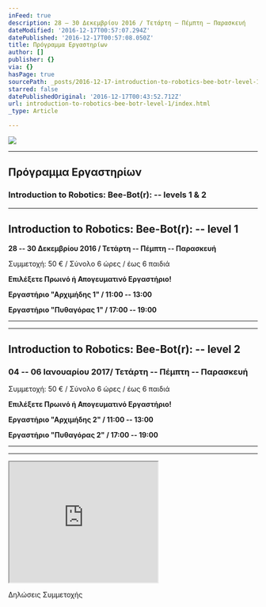 ```yaml
---
inFeed: true
description: 28 – 30 Δεκεμβρίου 2016 / Τετάρτη – Πέμπτη – Παρασκευή
dateModified: '2016-12-17T00:57:07.294Z'
datePublished: '2016-12-17T00:57:08.050Z'
title: Πρόγραμμα Εργαστηρίων
author: []
publisher: {}
via: {}
hasPage: true
sourcePath: _posts/2016-12-17-introduction-to-robotics-bee-botr-level-1.md
starred: false
datePublishedOriginal: '2016-12-17T00:43:52.712Z'
url: introduction-to-robotics-bee-botr-level-1/index.html
_type: Article

---
```

![](https://the-grid-user-content.s3-us-west-2.amazonaws.com/d669c6b1-d823-4eb7-8d7a-27535a5ab09d.png)

---

## Πρόγραμμα Εργαστηρίων

### Introduction to Robotics: Bee-Bot(r): -- levels 1 & 2

---

## **Introduction to Robotics: Bee-Bot(r): -- level 1**

**28 -- 30 Δεκεμβρίου 2016 / Τετάρτη -- Πέμπτη -- Παρασκευή**

Συμμετοχή: 50 € / Σύνολο 6 ώρες / έως 6 παιδιά

**Επιλέξετε Πρωινό ή Απογευματινό Εργαστήριο!**

**Εργαστήριο "Αρχιμήδης 1" / 11:00 -- 13:00**

**Εργαστήριο "Πυθαγόρας 1" / 17:00 -- 19:00**

---

---

## **Introduction to Robotics: Bee-Bot(r): -- level 2**

### **04 -- 06 Ιανουαρίου 2017/ Τετάρτη -- Πέμπτη -- Παρασκευή**

Συμμετοχή: 50 € / Σύνολο 6 ώρες / έως 6 παιδιά

**Επιλέξετε Πρωινό ή Απογευματινό Εργαστήριο!**

**Εργαστήριο "Αρχιμήδης 2" / 11:00 -- 13:00**

**Εργαστήριο "Πυθαγόρας 2" / 17:00 -- 19:00**

---

---

<iframe src="https://the-grid.github.io/ed-userhtml/?g=eJzLKCkpsNLXLy8v1yvJz00sySzOSM3JSSzWSy_ST0pN1U3KL9HNzCspyk8pTS7JzM_TLcoHCmUmF8NkjQwMzXRVnV1VnQxBpKObqrObqoUJWMQczDaGsHVhHCBpChZyRiJNkbRBjDAHG-cKZhvpGukDAANeLy8" height="244" style=""></iframe>

Δηλώσεις Συμμετοχής